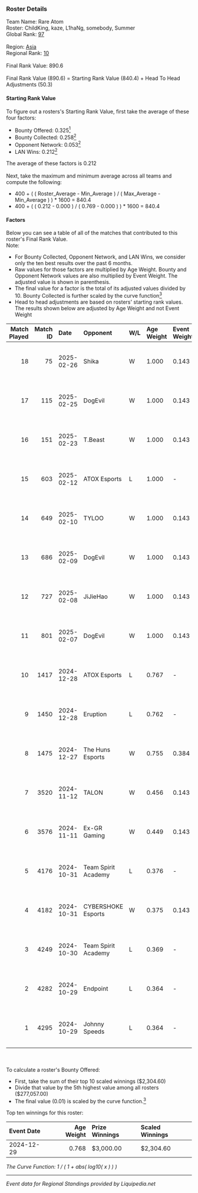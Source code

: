 ### Roster Details<br />
Team Name: Rare Atom<br />
Roster: ChildKing, kaze, L1haNg, somebody, Summer<br />
Global Rank: [97](../standings_global.md)<br />
<br />
Region: [Asia]( ../standings_asia.md)<br />
Regional Rank: [10]( ../standings_asia.md)<br />
<br />
Final Rank Value:  890.6<br />
<br />
Final Rank Value (890.6) = Starting Rank Value (840.4) + Head To Head Adjustments (50.3)<br />

#### Starting Rank Value<br />
To figure out a rosters's Starting Rank Value, first take the average of these four factors:<br />
- Bounty Offered: 0.325[<sup>1</sup>](#table2)
- Bounty Collected: 0.258[<sup>2</sup>](#table1)
- Opponent Network: 0.053[<sup>2</sup>](#table1)
- LAN Wins: 0.212[<sup>2</sup>](#table1)

The average of these factors is 0.212<br />
<br />
Next, take the maximum and minimum average across all teams and compute the following:<br />
- 400 + ( ( Roster_Average - Min_Average ) / ( Max_Average - Min_Average ) ) * 1600 = 840.4
- 400 + ( ( 0.212 - 0.000 ) / ( 0.769 - 0.000 ) ) * 1600 = 840.4


#### Factors<br />
Below you can see a table of all of the matches that contributed to this roster's Final Rank Value.<br />
Note:<br />

- For Bounty Collected, Opponent Network, and LAN Wins, we consider only the ten best results over the past 6 months.
- Raw values for those factors are multiplied by Age Weight. Bounty and Opponent Network values are also multiplied by Event Weight. The adjusted value is shown in parenthesis.
- The final value for a factor is the total of its adjusted values divided by 10. Bounty Collected is further scaled by the curve function[<sup>3</sup>](#curveFunction)
- Head to head adjustments are based on rosters' starting rank values. The results shown below are adjusted by Age Weight and not Event Weight
<span id="table1"></span><br />


| Match Played | Match ID | Date       | Opponent            | W/L | Age Weight | Event Weight | Bounty Collected | Opponent Network | LAN Wins  | H2H Adj. | Roster                                    |
| -: | -: | :- | :- | :- | :- | :- | :- | :- | :- | -: | :- |
|           18 |       75 | 2025-02-26 | Shika               | W   | 1.000      | 0.143        | 0.000 (0.000)    | 0.243 (0.035)    | 0 (0.000) |     5.06 | ChildKing, kaze, L1haNg, somebody, Summer |
|           17 |      115 | 2025-02-25 | DogEvil             | W   | 1.000      | 0.143        | 0.000 (0.000)    | 0.554 (0.079)    | 0 (0.000) |     6.86 | ChildKing, kaze, L1haNg, somebody, Summer |
|           16 |      151 | 2025-02-23 | T.Beast             | W   | 1.000      | 0.143        | 0.000 (0.000)    | -                | 0 (0.000) |     2.02 | ChildKing, kaze, L1haNg, somebody, Summer |
|           15 |      603 | 2025-02-12 | ATOX Esports        | L   | 1.000      | -            | -                | -                | -         |    -7.51 | ChildKing, kaze, L1haNg, somebody, Summer |
|           14 |      649 | 2025-02-10 | TYLOO               | W   | 1.000      | 0.143        | 0.021 (0.003)    | 0.198 (0.028)    | 0 (0.000) |    23.00 | ChildKing, kaze, L1haNg, somebody, Summer |
|           13 |      686 | 2025-02-09 | DogEvil             | W   | 1.000      | 0.143        | 0.000 (0.000)    | 0.554 (0.079)    | 0 (0.000) |     7.65 | ChildKing, kaze, L1haNg, somebody, Summer |
|           12 |      727 | 2025-02-08 | JiJieHao            | W   | 1.000      | 0.143        | 0.001 (0.000)    | 0.261 (0.037)    | 0 (0.000) |     8.58 | ChildKing, kaze, L1haNg, somebody, Summer |
|           11 |      801 | 2025-02-07 | DogEvil             | W   | 1.000      | 0.143        | 0.000 (0.000)    | 0.554 (0.079)    | 0 (0.000) |     7.33 | ChildKing, kaze, L1haNg, somebody, Summer |
|           10 |     1417 | 2024-12-28 | ATOX Esports        | L   | 0.767      | -            | -                | -                | -         |    -5.21 | ChildKing, L1haNg, somebody, Summer, z8z  |
|            9 |     1450 | 2024-12-28 | Eruption            | L   | 0.762      | -            | -                | -                | -         |   -10.38 | ChildKing, L1haNg, somebody, Summer, z8z  |
|            8 |     1475 | 2024-12-27 | The Huns Esports    | W   | 0.755      | 0.384        | 0.029 (0.008)    | 0.387 (0.112)    | 1 (0.755) |    14.05 | ChildKing, L1haNg, somebody, Summer, z8z  |
|            7 |     3520 | 2024-11-12 | TALON               | W   | 0.456      | 0.143        | -                | 0.266 (0.017)    | 1 (0.456) |     2.81 | ChildKing, kaze, L1haNg, somebody, Summer |
|            6 |     3576 | 2024-11-11 | Ex-GR Gaming        | W   | 0.449      | 0.143        | 0.013 (0.001)    | 0.074 (0.005)    | 1 (0.449) |     5.38 | ChildKing, kaze, L1haNg, somebody, Summer |
|            5 |     4176 | 2024-10-31 | Team Spirit Academy | L   | 0.376      | -            | -                | -                | -         |    -3.08 | ChildKing, kaze, L1haNg, somebody, Summer |
|            4 |     4182 | 2024-10-31 | CYBERSHOKE Esports  | W   | 0.375      | 0.143        | 0.015 (0.001)    | 1.000 (0.054)    | -         |     6.75 | ChildKing, kaze, L1haNg, somebody, Summer |
|            3 |     4249 | 2024-10-30 | Team Spirit Academy | L   | 0.369      | -            | -                | -                | -         |    -2.94 | ChildKing, kaze, L1haNg, somebody, Summer |
|            2 |     4282 | 2024-10-29 | Endpoint            | L   | 0.364      | -            | -                | -                | -         |    -6.08 | ChildKing, kaze, L1haNg, somebody, Summer |
|            1 |     4295 | 2024-10-29 | Johnny Speeds       | L   | 0.364      | -            | -                | -                | -         |    -4.03 | ChildKing, kaze, L1haNg, somebody, Summer |

<br />
<span id="table2"></span><br />
To calculate a roster's Bounty Offered:<br />

- First, take the sum of their top 10 scaled winnings ($2,304.60)
- Divide that value by the 5th highest value among all rosters ($277,057.00)
- The final value (0.01) is scaled by the curve function.[<sup>3</sup>](#curveFunction)

Top ten winnings for this roster:<br />

| Event Date | Age Weight | Prize Winnings | Scaled Winnings |
| :- | -: | :- | :- |
| 2024-12-29 |      0.768 | $3,000.00      | $2,304.60       |


<span id="curveFunction"></span>_The Curve Function: 1 / ( 1 + abs( log10( x ) ) )_<br />

---
_Event data for Regional Standings provided by Liquipedia.net_<br />
